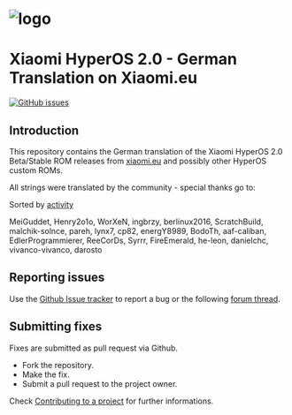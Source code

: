# ![logo](HyperOS.png)
# Xiaomi HyperOS 2.0 - German Translation on Xiaomi.eu

[![GitHub issues](https://img.shields.io/github/issues-raw/berlinux2016/MIUI15.svg)](https://github.com/berlinux2016/HyperOS-1.0/issues "GitHub issues")

## Introduction

This repository contains the German translation of the Xiaomi HyperOS 2.0 Beta/Stable ROM releases from [xiaomi.eu](https://xiaomi.eu/community/forums/miui-rom-releases.103/) and possibly other HyperOS custom ROMs.

All strings were translated by the community - special thanks go to:

Sorted by [activity](https://github.com/berlinux2016/HyperOS-1.0/graphs/contributors)

MeiGuddet, Henry2o1o, WorXeN, ingbrzy, berlinux2016, ScratchBuild, malchik-solnce, pareh, lynx7, cp82, energY8989, BodoTh, aaf-caliban, EdlerProgrammierer, ReeCorDs, Syrrr, FireEmerald, he-leon, danielchc, vivanco-vivanco, darosto

## Reporting issues

Use the [Github Issue tracker](https://github.com/berlinux2016/HyperOS-1.0/issues) to report a bug or the following [forum thread](https://xiaomi.eu/community/forums/german-translation.8/).


## Submitting fixes

Fixes are submitted as pull request via Github.

- Fork the repository.
- Make the fix.
- Submit a pull request to the project owner.

Check [Contributing to a project](https://guides.github.com/activities/forking) for further informations.
